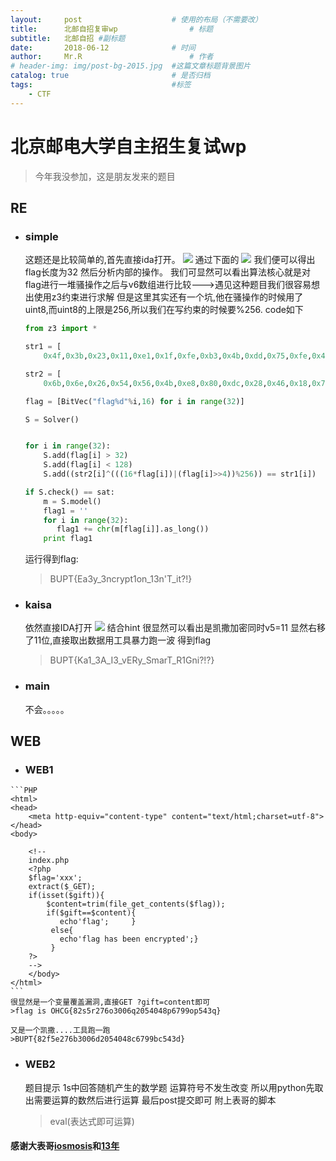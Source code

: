 ```yaml
---
layout:     post   				    # 使用的布局（不需要改）
title:      北邮自招复审wp 				# 标题 
subtitle:   北邮自招 #副标题
date:       2018-06-12 				# 时间
author:     Mr.R 						# 作者
# header-img: img/post-bg-2015.jpg 	#这篇文章标题背景图片
catalog: true 						# 是否归档
tags:								#标签
    - CTF
---
```


# 北京邮电大学自主招生复试wp
>今年我没参加，这是朋友发来的题目

## RE
* ### simple
    这题还是比较简单的,首先直接ida打开。
    ![](https://s1.ax1x.com/2018/06/12/COEaPe.png)
    通过下面的
    ![](https://s1.ax1x.com/2018/06/12/COERPg.png)
    我们便可以得出flag长度为32
    然后分析内部的操作。
    我们可显然可以看出算法核心就是对flag进行一堆骚操作之后与v6数组进行比较--->遇见这种题目我们很容易想出使用z3约束进行求解
    但是这里其实还有一个坑,他在骚操作的时候用了uint8,而uint8的上限是256,所以我们在写约束的时候要%256.
    code如下
    ```python
    from z3 import *

    str1 = [
        0x4f,0x3b,0x23,0x11,0xe1,0x1f,0xfe,0xb3,0x4b,0xdd,0x75,0xfe,0x47,0xec,0xf2,0x43,0xdc,0x38,0xd4,0x64,0xde,0x45,0xbd,0x01,0x1b,0x04,0xb9,0x89,0x7d,0xb6,0x4e,0xe2]

    str2 = [
        0x6b,0x6e,0x26,0x54,0x56,0x4b,0xe8,0x80,0xdc,0x28,0x46,0x18,0x71,0xcb,0x65,0x44,0x9b,0x2b,0x22,0x82,0x2b,0x56,0x8e,0xe7,0x69,0x41,0x4c,0x1f,0x3a,0x45,0x5c,0x35]

    flag = [BitVec("flag%d"%i,16) for i in range(32)]

    S = Solver()


    for i in range(32):
        S.add(flag[i] > 32)
        S.add(flag[i] < 128)
        S.add((str2[i]^(((16*flag[i])|(flag[i]>>4))%256)) == str1[i])

    if S.check() == sat:  
        m = S.model()  
        flag1 = '' 
        for i in range(32):  
           flag1 += chr(m[flag[i]].as_long())    
        print flag1
    ```
    运行得到flag:
    >BUPT{Ea3y_3ncrypt1on_13n'T_it?!}
* ### kaisa
    依然直接IDA打开
    ![](https://s1.ax1x.com/2018/06/12/COVmLt.png)
    结合hint 很显然可以看出是凯撒加密同时v5=11 显然右移了11位,直接取出数据用工具暴力跑一波
    得到flag
    >BUPT{Ka1_3A_I3_vERy_SmarT_R1Gni?!?}
* ### main
    不会。。。。。
## WEB
   * ### WEB1
    ```PHP
    <html>
    <head>
        <meta http-equiv="content-type" content="text/html;charset=utf-8">
    </head>
    <body>
    	
    	<!--
    	index.php
    	<?php     
		$flag='xxx';     
		extract($_GET);     
		if(isset($gift)){        
		    $content=trim(file_get_contents($flag));
		    if($gift==$content){ 
		       echo'flag';     }
		     else{       
		       echo'flag has been encrypted';}   
		     } 
		?>
		-->
        </body>
    </html>
    ```
    很显然是一个变量覆盖漏洞,直接GET ?gift=content即可
    >flag is OHCG{82s5r276o3006q2054048p6799op543q}
    
    又是一个凯撒....工具跑一跑
    >BUPT{82f5e276b3006d2054048c6799bc543d}

* ### WEB2
    题目提示 1s中回答随机产生的数学题
    运算符号不发生改变 所以用python先取出需要运算的数然后进行运算 最后post提交即可
    附上表哥的脚本
    >eval(表达式即可运算)

#### 感谢大表哥[iosmosis](https://iosmosis.github.io)和[13年](http://www.klmyssn.com/)
